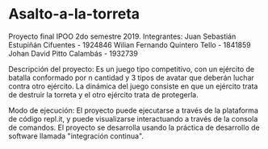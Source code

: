 # Asalto-a-la-torreta
Proyecto final IPOO 2do semestre 2019.
Integrantes:
Juan Sebastián Estupiñán Cifuentes - 1924846
Wilian Fernando Quintero Tello - 1841859
Johan David Pitto Calambás - 1932739

Descripción del proyecto:
Es un juego tipo competitivo, con un ejército de batalla conformado por n cantidad y 3 tipos de avatar que deberán luchar contra otro ejército. La dinámica del juego consiste en que un ejército trata de destruir la torreta y el otro ejército trata de protegerla.

Modo de ejecución:
El proyecto puede ejecutarse a través de la plataforma de código repl.it, y puede visualizarse interactuando a través de la consola de comandos. El proyecto se desarrolla usando la práctica de desarrollo de software llamada "integración continua".
